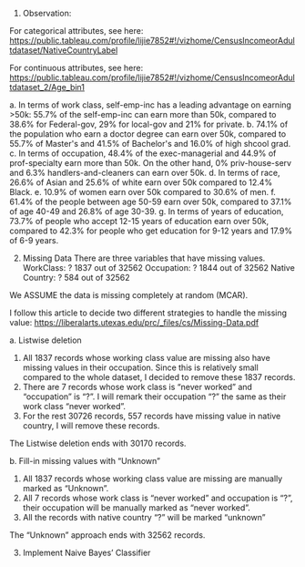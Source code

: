 1. Observation:

For categorical attributes, see here: https://public.tableau.com/profile/lijie7852#!/vizhome/CensusIncomeorAdultdataset/NativeCountryLabel

For continuous attributes, see here: https://public.tableau.com/profile/lijie7852#!/vizhome/CensusIncomeorAdultdataset_2/Age_bin1

a. In terms of work class, self-emp-inc has a leading advantage on earning >50k: 55.7% of the self-emp-inc can earn more than 50k, compared to 38.6% for Federal-gov, 29% for local-gov and 21% for private. 
b. 74.1% of the population who earn a doctor degree can earn over 50k, compared to 55.7% of Master's and 41.5% of Bachelor's and 16.0% of high shcool grad. 
c. In terms of occupation, 48.4% of the exec-managerial and 44.9% of prof-specialty earn more than 50k. On the other hand, 0% priv-house-serv and 6.3% handlers-and-cleaners can earn over 50k. 
d. In terms of race, 26.6% of Asian and 25.6% of white earn over 50k compared to 12.4% Black. 
e. 10.9% of women earn over 50k compared to 30.6% of men. 
f. 61.4% of the people between age 50-59 earn over 50k, compared to 37.1% of age 40-49 and 26.8% of age 30-39. 
g. In terms of years of education, 73.7% of people who accept 12-15 years of education earn over 50k, compared to 42.3% for people who get education for 9-12 years and 17.9% of 6-9 years. 


2. Missing Data
There are three variables that have missing values. 
WorkClass: ? 1837 out of 32562 
Occupation: ? 1844 out of 32562
Native Country: ? 584 out of 32562

We ASSUME the data is missing completely at random (MCAR).

I follow this article to decide two different strategies to handle the missing value: 
https://liberalarts.utexas.edu/prc/_files/cs/Missing-Data.pdf

a. Listwise deletion

1) All 1837 records whose working class value are missing also have missing values in their occupation. Since this is relatively small compared to the whole dataset, I decided to remove these 1837 records. 
2) There are 7 records whose work class is “never worked” and “occupation” is “?”. I will remark their occupation “?” the same as their work class “never worked”. 
3) For the rest 30726 records, 557 records have missing value in native country, I will remove these records. 

The Listwise deletion ends with 30170 records.

b. Fill-in missing values with “Unknown”

1) All 1837 records whose working class value are missing are manually marked as “Unknown”. 
2) All 7 records whose work class is “never worked” and occupation is “?”, their occupation will be manually marked as “never worked”. 
3) All the records with native country “?” will be marked “unknown”

The “Unknown” approach ends with 32562 records. 

3. Implement Naive Bayes’ Classifier










